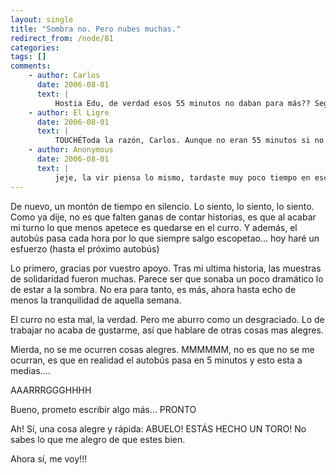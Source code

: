 ```yaml
---
layout: single
title: "Sombra no. Pero nubes muchas."
redirect_from: /node/81
categories:
tags: []
comments: 
    - author: Carlos
      date: 2006-08-01
      text: |
          Hostia Edu, de verdad esos 55 minutos no daban para más?? Seguro que al final te pasaste el tiempo buscando páginas con chicas ligeras de ropa jaja. Con lo contento que estaba yo al ver una novedad en ciberligre y no cuentas casi nada!En fin, un abrazo, que siga yendo todo bien!  
    - author: El Ligre
      date: 2006-08-01
      text: |
          TOUCHÉToda la razón, Carlos. Aunque no eran 55 minutos si no 20, la crítica no pierde sentido por eso. Se agradece la atención.  
    - author: Anonymous
      date: 2006-08-01
      text: |
          jeje, la vir piensa lo mismo, tardaste muy poco tiempo en escribir eso, el resto............cagando!!!! je je, como me gusta meter cañavirginia  
---
```

De nuevo, un montón de tiempo en silencio. Lo siento, lo siento, lo siento. Como ya dije, no es que falten ganas de contar historias, es que al acabar mi turno lo que menos apetece es quedarse en el curro. Y además, el autobús pasa cada hora por lo que siempre salgo escopetao... hoy haré un esfuerzo (hasta el próximo autobús)  

Lo primero, gracias por vuestro apoyo. Tras mi ultima historia, las muestras de solidaridad fueron muchas. Parece ser que sonaba un poco dramático lo de estar a la sombra. No era para tanto, es más, ahora hasta echo de menos la tranquilidad de aquella semana.  

El curro no esta mal, la verdad. Pero me aburro como un desgraciado. Lo de trabajar no acaba de gustarme, así que hablare de otras cosas mas alegres.  

Mierda, no se me ocurren cosas alegres. MMMMMM, no es que no se me ocurran, es que en realidad el autobús pasa en 5 minutos y esto esta a medias....  

AAARRRGGGHHHH  

Bueno, prometo escribir algo más... PRONTO  

Ah! Sí, una cosa alegre y rápida: ABUELO! ESTÁS HECHO UN TORO! No sabes lo que me alegro de que estes bien.  

Ahora sí, me voy!!!
